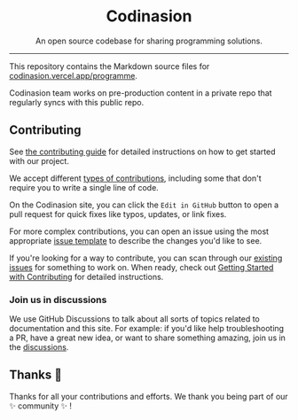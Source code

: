 <h1 align="center">Codinasion</h1>

<p align="center"> An open source codebase for sharing programming solutions.
    <br/>
</p>

---

This repository contains the Markdown source files for [codinasion.vercel.app/programme](https://codinasion.vercel.app/programme/).

Codinasion team works on pre-production content in a private repo that regularly syncs with this public repo.

## Contributing

See [the contributing guide](CONTRIBUTING.md) for detailed instructions on how to get started with our project. 

We accept different [types of contributions](https://github.com/codinasion/codinasion-programme/blob/master/contributing/types-of-contributions.md), including some that don't require you to write a single line of code.

On the Codinasion site, you can click the `Edit in GitHub` button to open a pull request for quick fixes like typos, updates, or link fixes.

For more complex contributions, you can open an issue using the most appropriate [issue template](https://github.com/codinasion/codinasion-programme/issues/new/choose) to describe the changes you'd like to see.

If you're looking for a way to contribute, you can scan through our [existing issues](https://github.com/codinasion/codinasion-programme/issues) for something to work on. When ready, check out [Getting Started with Contributing](/CONTRIBUTING.md) for detailed instructions.

### Join us in discussions

We use GitHub Discussions to talk about all sorts of topics related to documentation and this site. For example: if you'd like help troubleshooting a PR, have a great new idea, or want to share something amazing, join us in the [discussions](https://github.com/codinasion/codinasion/discussions).

## Thanks :purple_heart:

Thanks for all your contributions and efforts. We thank you being part of our :sparkles: community :sparkles: !
